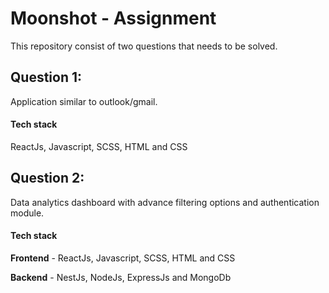 # **Moonshot - Assignment**

This repository consist of two questions that needs to be solved.

## Question 1:

Application similar to outlook/gmail.

#### Tech stack

ReactJs, Javascript, SCSS, HTML and CSS

## Question 2:

Data analytics dashboard with advance filtering options and authentication module.

#### Tech stack

**Frontend** - ReactJs, Javascript, SCSS, HTML and CSS

**Backend** - NestJs, NodeJs, ExpressJs and MongoDb
